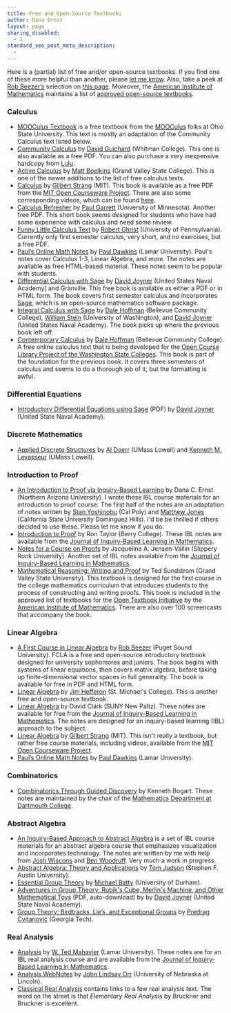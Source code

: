 ```yaml
---
title: Free and Open-Source Textbooks
author: Dana Ernst
layout: page
sharing_disabled:
  - 1
standard_seo_post_meta_description:
  - 
---
```

Here is a (partial) list of free and/or open-source textbooks. If you find one of these more helpful than another, please [let me know][1]. Also, take a peek at [Rob Beezer’s][2] selection on [this page][3]. Moreover, the [American Institute of Mathematics][4] maintains a list of [approved open-source textbooks][5].

### Calculus

  * [MOOCulus Textbook][6] is a free textbook from the [MOOCulus][7] folks at Ohio State University. This text is mostly an adaptation of the Community Calculus text listed below.
  * [Community Calculus][8] by [David Guichard][9] (Whitman College). This one is also available as a free PDF. You can also purchase a very inexpensive hardcopy from [Lulu][10].
  * [Active Calculus][11] by [Matt Boelkins][12] (Grand Valley State College). This is one of the newer additions to the list of free calculus texts.
  * [Calculus][13] by [Gilbert Strang][14] (MIT). This book is available as a free PDF from the [MIT Open Courseware Project][15]. There are also some corresponding videos, which can be found [here][16].
  * [Calculus Refresher][17] by [Paul Garrett][18] (University of Minnesota). Another free PDF. This short book seems designed for students who have had some experience with calculus and need some review.
  * [Funny Little Calculus Text][19] by [Robert Ghrist][20] (University of Pennsylvania). Currently only first semester calculus, very short, and no exercises, but a free PDF.
  * [Paul’s Online Math Notes][21] by [Paul Dawkins][22] (Lamar University). Paul's notes cover Calculus 1-3, Linear Algebra, and more. The notes are available as free HTML-based material. These notes seem to be popular with students.
  * [Differential Calculus with Sage][23] by [David Joyner][24] (United States Naval Academy) and Granville. This free book is available as either a PDF or in HTML form. The book covers first semester calculus and incorporates [Sage][25], which is an open-source mathematics software package.
  * [Integral Calculus with Sage][26] by [Dale Hoffman][27] (Bellevue Community College), [William Stein][28] (University of Washington), and [David Joyner][24] (United States Naval Academy). The book picks up where the previous book left off.
  * [Contemporary Calculus][29] by [Dale Hoffman][27] (Bellevue Community College). A free online calculus text that is being developed for the [Open Course Library Project of the Washington State Colleges][30]. This book is part of the foundation for the previous book. It covers three semesters of calculus and seems to do a thorough job of it, but the formatting is awful.

### Differential Equations

  * [Introductory Differential Equations using Sage][31] (PDF) by [David Joyner][32] (United State Naval Academy).

### Discrete Mathematics

  * [Applied Discrete Structures][33] by [Al Doerr][34] (UMass Lowell) and [Kenneth M. Levasseur][35] (UMass Lowell).

### Introduction to Proof

  * [An Introduction to Proof via Inquiry-Based Learning][36] by Dana C. Ernst (Northern Arizona University). I wrote these IBL course materials for an introduction to proof course. The first half of the notes are an adaptation of notes written by [Stan Yoshinobu][37] (Cal Poly) and [Matthew Jones][38] (California State University Dominguez Hills). I'd be be thrilled if others decided to use these. Please let me know if you do.
  * [Introduction to Proof][39] by Ron Taylor (Berry College). These IBL notes are available from the [Journal of Inquiry-Based Learning in Mathematics][40].
  * [Notes for a Course on Proofs][41] by Jacqueline A. Jensen-Vallin (Slippery Rock University). Another set of IBL notes available from the [Journal of Inquiry-Based Learning in Mathematics][40].
  * [Mathematical Reasoning: Writing and Proof][42] by Ted Sundstrom (Grand Valley State University). This textbook is designed for the first course in the college mathematics curriculum that introduces students to the process of constructing and writing proofs. This book is included in the approved list of textbooks for the [Open Textbook Initiative][5] by the [American Institute of Mathematics][43]. There are also over 100 screencasts that accompany the book.

### Linear Algebra

  * [A First Course in Linear Algebra][44] by [Rob Beezer][45] (Puget Sound University). FCLA is a free and open-source introductory textbook designed for university sophomores and juniors. The book begins with systems of linear equations, then covers matrix algebra, before taking up finite-dimensional vector spaces in full generality. The book is available for free in PDF and HTML form.
  * [Linear Algebra][46] by [Jim Hefferon][47] (St. Michael's College). This is another free and open-source textbook.
  * [Linear Algebra][48] by David Clark (SUNY New Paltz). These notes are available for free from the [Journal of Inquiry-Based Learning in Mathematics][49]. The notes are designed for an inquiry-based learning (IBL) approach to the subject.
  * [Linear Algebra][50] by [Gilbert Strang][14] (MIT). This isn't really a textbook, but rather free course materials, including videos, available from the [MIT Open Courseware Project][15].
  * [Paul’s Online Math Notes][21] by [Paul Dawkins][22] (Lamar University).

### Combinatorics

  * [Combinatorics Through Guided Discovery][51] by Kenneth Bogart. These notes are maintained by the chair of the [Mathematics Department at Dartmouth College][52].

### Abstract Algebra

  * [An Inquiry-Based Approach to Abstract Algebra][53] is a set of IBL course materials for an abstract algebra course that emphasizes visualization and incorporates technology. The notes are written by me with help from [Josh Wiscons][54] and [Ben Woodruff][55]. Very much a work in progress.
  * [Abstract Algebra: Theory and Applications][56] by [Tom Judson][57] (Stephen F. Austin University).
  * [Essential Group Theory][58] by [Michael Batty][59] (University of Durham).
  * [Adventures in Group Theory: Rubik's Cube, Merlin's Machine, and Other Mathematical Toys][60] (PDF, auto-download) by by [David Joyner][32] (United State Naval Academy).
  * [Group Theory: Birdtracks, Lie’s, and Exceptional Groups][61] by [Predrag Cvitanović][62] (Georgia Tech).

### Real Analysis

  * [Analysis][63] by [W. Ted Mahavier][64] (Lamar University). These notes are for an IBL real analysis course and are available from the [Journal of Inquiry-Based Learning in Mathematics][40].
  * [Analysis WebNotes][65] by [John Lindsay Orr][66] (University of Nebraska at Lincoln).
  * [Classical Real Analysis][67] contains links to a few real analysis text. The word on the street is that *Elementary Real Analysis* by Bruckner and Bruckner is excellent.

 [1]: mailto:dana@danaernst.com
 [2]: http://buzzard.ups.edu
 [3]: http://linear.ups.edu/opentexts.html
 [4]: http://www.aimath.org
 [5]: http://www.aimath.org/textbooks/textbooklist.html
 [6]: https://mooculus.osu.edu/handouts
 [7]: https://mooculus.osu.edu/
 [8]: communitycalculus.org
 [9]: http://skink.whitman.edu/~guichard/
 [10]: http://www.lulu.com/spotlight/whitmancalculus
 [11]: http://faculty.gvsu.edu/boelkinm/Home/Download.html
 [12]: http://faculty.gvsu.edu/boelkinm/Home/MB.html
 [13]: http://ocw.mit.edu/resources/res-18-001-calculus-online-textbook-spring-2005/textbook/
 [14]: http://www-math.mit.edu/~gs/
 [15]: http://ocw.mit.edu/index.htm
 [16]: http://ocw.mit.edu/high-school/courses/highlights-of-calculus/index.htm
 [17]: http://www.math.umn.edu/~garrett/calculus/
 [18]: http://www.math.umn.edu/~garrett/index.shtml
 [19]: http://www.math.upenn.edu/~ghrist/FLCT/index.html
 [20]: http://www.math.upenn.edu/~ghrist/index.html
 [21]: http://tutorial.math.lamar.edu/
 [22]: http://www.math.lamar.edu/faculty/dawkins/dawkins.aspx
 [23]: http://wdjoyner.com/teach/calc1-sage/
 [24]: http://wdjoyner.com/
 [25]: http://sagemath.org
 [26]: http://boxen.math.washington.edu/home/wdj/teaching/calc2-sage/
 [27]: http://scidiv.bellevuecollege.edu/dh/
 [28]: http://modular.math.washington.edu/
 [29]: http://scidiv.bellevuecollege.edu/dh/Calculus_all/Calculus_all.html
 [30]: http://opencourselibrary.org
 [31]: http://sage.math.washington.edu/home/wdj/teaching/DiffyQ/des-book.pdf
 [32]: http://www.usna.edu/Users/math/wdj/
 [33]: http://faculty.uml.edu/klevasseur/ads2/
 [34]: http://faculty.uml.edu/math/faculty/doerr.htm
 [35]: http://faculty.uml.edu/klevasseur/
 [36]: http://dcernst.github.io/IBL-IntroToProof/
 [37]: http://www.stanyoshinobu.com/
 [38]: http://www.csudh.edu/math/mjones/
 [39]: http://www.jiblm.org/downloads/dlitem.aspx?id=56&category=jiblmjournal
 [40]: http://www.jiblm.org
 [41]: http://www.jiblm.org/downloads/dlitem.aspx?id=88&category=jiblmjournal
 [42]: https://sites.google.com/site/mathematicalreasoning3ed/
 [43]: http://www.aimath.org/
 [44]: http://linear.ups.edu/index.html
 [45]: http://buzzard.ups.edu/
 [46]: http://joshua.smcvt.edu/linearalgebra/
 [47]: http://joshua.smcvt.edu/math/hefferon.html
 [48]: http://www.jiblm.org/downloads/dlitem.aspx?id=63&category=jiblmjournal
 [49]: http://www.jiblm.org/index.aspx
 [50]: http://ocw.mit.edu/courses/mathematics/18-06sc-linear-algebra-fall-2011/
 [51]: http://www.math.dartmouth.edu/news-resources/electronic/kpbogart/
 [52]: http://www.math.dartmouth.edu
 [53]: http://dcernst.github.io/IBL-AbstractAlgebra/
 [54]: http://math.colorado.edu/~wiscons/
 [55]: http://emp.byui.edu/woodruffb/
 [56]: http://abstract.ups.edu/index.html
 [57]: http://faculty.sfasu.edu/judsontw/
 [58]: http://bookboon.com/en/textbooks/mathematics/essential-group-theory
 [59]: http://www.mendeley.com/profiles/michael-batty/
 [60]: http://www.google.com/url?sa=t&rct=j&q=&esrc=s&source=web&cd=3&cad=rja&ved=0CEkQFjAC&url=http%3A%2F%2Fciteseerx.ist.psu.edu%2Fviewdoc%2Fdownload%3Fdoi%3D10.1.1.174.5425%26rep%3Drep1%26type%3Dpdf&ei=NsDTUL7gJ6nQ2AWdpYDoBQ&usg=AFQjCNH9auUs2DFjFfc_MVVPa54cd_24Lg&sig2=50zNEnuxvBSbbfMav0PwaA&bvm=bv.1355534169,d.b2I
 [61]: http://www.cns.gatech.edu/GroupTheory/index.html
 [62]: https://www.physics.gatech.edu/user/predrag-cvitanovic
 [63]: http://www.jiblm.org/downloads/dlitem.aspx?id=66&category=jiblmjournal
 [64]: http://www.math.lamar.edu/faculty/mahavier/mahavier.aspx
 [65]: http://www.webskate101.com/webnotes/home.htmld/home.html
 [66]: http://www.math.unl.edu/~jorr1/
 [67]: http://classicalrealanalysis.info/Free-Downloads.php